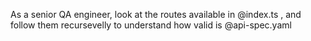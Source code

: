As a senior QA engineer, look at the routes available in @index.ts , and follow them recursevelly to understand how valid is @api-spec.yaml